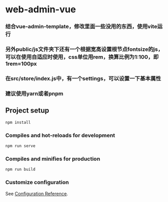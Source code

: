 # web-admin-vue

### 结合vue-admin-template，修改里面一些没用的东西，使用vite运行
### 另外public/js文件夹下还有一个根据宽高设置根节点fontsize的js，可以在使用自适应时使用，css单位用rem，换算比例为1:100，即1rem=100px
### 在src/store/index.js中，有一个settings，可以设置一下基本属性

### 建议使用yarn或者pnpm
## Project setup
```
npm install
```

### Compiles and hot-reloads for development
```
npm run serve
```

### Compiles and minifies for production
```
npm run build
```

### Customize configuration
See [Configuration Reference](https://cli.vuejs.org/config/).
